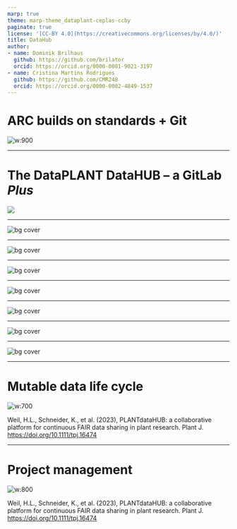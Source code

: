 ```yaml
---
marp: true
theme: marp-theme_dataplant-ceplas-ccby
paginate: true
license: '[CC-BY 4.0](https://creativecommons.org/licenses/by/4.0/)'
title: DataHub
author:
- name: Dominik Brilhaus
  github: https://github.com/brilator
  orcid: https://orcid.org/0000-0001-9021-3197
- name: Cristina Martins Rodrigues
  github: https://github.com/CMR248
  orcid: https://orcid.org/0000-0002-4849-1537
---
```


# ARC builds on standards + Git

![w:900](./../../../img/ARC_BuildsOnStandards2.png)

---

# The DataPLANT DataHUB &ndash; a GitLab ***Plus***

![](./../../../img/DataHUB-GitLab.drawio.png)


---


![bg cover](./../../../img/DataPLANT_BigPicture_seq2.png)

---

![bg cover](./../../../img/DataPLANT_BigPicture_seq3.png)

---

![bg cover](./../../../img/DataPLANT_BigPicture_seq4.png)

---

![bg cover](./../../../img/DataPLANT_BigPicture_seq5.png)

---

![bg cover](./../../../img/DataPLANT_BigPicture_seq6.png)

---

![bg cover](./../../../img/DataPLANT_BigPicture_seq7.png)

---

![bg cover](./../../../img/DataPLANT_BigPicture_seq8.png)

---

# **Mutable** data life cycle

![w:700](./../../../img/tpj16474-fig-0006-m.jpg)

<!-- 

- Invite other (demo) account
- add notes from there
-->

<span class="footer-reference"> Weil, H.L., Schneider, K., et al. (2023), PLANTdataHUB: a collaborative platform for continuous FAIR data sharing in plant research. Plant J. https://doi.org/10.1111/tpj.16474 </span>

---

# Project management

![w:800](./../../../img/tpj16474-fig-0007-m.jpg)

<span class="footer-reference"> Weil, H.L., Schneider, K., et al. (2023), PLANTdataHUB: a collaborative platform for continuous FAIR data sharing in plant research. Plant J. https://doi.org/10.1111/tpj.16474 </span>

